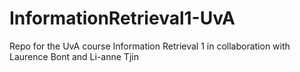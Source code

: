 # InformationRetrieval1-UvA
Repo for the UvA course Information Retrieval 1 in collaboration with Laurence Bont and Li-anne Tjin
